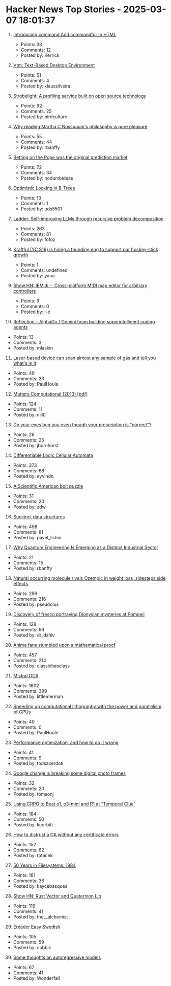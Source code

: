 # Hacker News Top Stories - 2025-03-07 18:01:37

1. [Introducing command And commandfor In HTML](https://developer.chrome.com/blog/command-and-commandfor)
   - Points: 38
   - Comments: 12
   - Posted by: Kerrick

2. [Vtm: Text-Based Desktop Environment](https://github.com/directvt/vtm)
   - Points: 51
   - Comments: 4
   - Posted by: klaussilveira

3. [Strobelight: A profiling service built on open source technology](https://engineering.fb.com/2025/01/21/production-engineering/strobelight-a-profiling-service-built-on-open-source-technology/)
   - Points: 92
   - Comments: 25
   - Posted by: birdculture

4. [Why reading Martha C Nussbaum's philosophy is pure pleasure](https://aeon.co/essays/why-reading-martha-c-nussbaums-philosophy-is-pure-pleasure)
   - Points: 55
   - Comments: 44
   - Posted by: rbanffy

5. [Betting on the Pope was the original prediction market](https://nodumbideas.com/p/betting-on-the-pope-was-the-original)
   - Points: 72
   - Comments: 34
   - Posted by: nodumbideas

6. [Optimistic Locking in B-Trees](https://cedardb.com/blog/optimistic_btrees/)
   - Points: 13
   - Comments: 1
   - Posted by: uds5501

7. [Ladder: Self-improving LLMs through recursive problem decomposition](https://arxiv.org/abs/2503.00735)
   - Points: 263
   - Comments: 81
   - Posted by: fofoz

8. [Kraftful (YC S19) is hiring a founding eng to support our hockey-stick growth](https://www.ycombinator.com/companies/kraftful/jobs/NdXFHyV-founding-engineer)
   - Points: 1
   - Comments: undefined
   - Posted by: yana

9. [Show HN: IEMidi –  Cross-platform MIDI map editor for arbitrary controllers](https://github.com/Interactive-Echoes/IEMidi)
   - Points: 9
   - Comments: 0
   - Posted by: i-e

10. [Reflection – AlphaGo / Gemini team building superintelligent coding agents](https://www.reflection.ai/superintelligence/)
   - Points: 13
   - Comments: 3
   - Posted by: mlaskin

11. [Laser-based device can scan almost any sample of gas and tell you what's in it](https://phys.org/news/2025-02-laser-based-device-scan-sample.html)
   - Points: 49
   - Comments: 23
   - Posted by: PaulHoule

12. [Matters Computational (2010) [pdf]](https://www.jjj.de/fxt/fxtbook.pdf)
   - Points: 124
   - Comments: 11
   - Posted by: nill0

13. [Do your eyes bug you even though your prescription is "correct"?](undefined)
   - Points: 26
   - Comments: 25
   - Posted by: jbornhorst

14. [Differentiable Logic Cellular Automata](https://google-research.github.io/self-organising-systems/difflogic-ca/?hn)
   - Points: 373
   - Comments: 68
   - Posted by: eyvindn

15. [A Scientific American bolt puzzle](https://leancrew.com/all-this/2025/03/a-sciam-bolt-puzzle/)
   - Points: 31
   - Comments: 20
   - Posted by: zdw

16. [Succinct data structures](https://blog.startifact.com/posts/succinct/)
   - Points: 498
   - Comments: 81
   - Posted by: pavel_lishin

17. [Why Quantum Engineering Is Emerging as a Distinct Industrial Sector](https://spectrum.ieee.org/quantum-mechanics)
   - Points: 21
   - Comments: 15
   - Posted by: rbanffy

18. [Natural occurring molecule rivals Ozempic in weight loss, sidesteps side effects](https://medicalxpress.com/news/2025-03-naturally-molecule-rivals-ozempic-weight.html)
   - Points: 296
   - Comments: 216
   - Posted by: pseudolus

19. [Discovery of fresco portraying Dionysian mysteries at Pompeii](https://pompeiisites.org/en/comunicati/pompeii-discovery-of-a-room-with-frescoes-depicting-the-initiation-into-the-mysteries-and-the-dionysiac-procession/)
   - Points: 128
   - Comments: 66
   - Posted by: dr_dshiv

20. [Anime fans stumbled upon a mathematical proof](https://www.scientificamerican.com/article/the-surprisingly-difficult-mathematical-proof-that-anime-fans-helped-solve/)
   - Points: 457
   - Comments: 214
   - Posted by: classichasclass

21. [Mistral OCR](https://mistral.ai/fr/news/mistral-ocr)
   - Points: 1602
   - Comments: 399
   - Posted by: littlemerman

22. [Speeding up computational lithography with the power and parallelism of GPUs](https://semiengineering.com/speeding-up-computational-lithography-with-the-power-and-parallelism-of-gpus/)
   - Points: 40
   - Comments: 0
   - Posted by: PaulHoule

23. [Performance optimization, and how to do it wrong](https://genna.win/blog/convolution-simd/)
   - Points: 41
   - Comments: 9
   - Posted by: todsacerdoti

24. [Google change is breaking some digital photo frames](https://www.theverge.com/news/623306/google-photos-digital-photo-frame-auto-sync-going-away)
   - Points: 32
   - Comments: 20
   - Posted by: tomsonj

25. [Using GRPO to Beat o1, o3-mini and R1 at “Temporal Clue”](https://openpipe.ai/blog/using-grpo-to-beat-o1-o3-mini-and-r1-on-temporal-clue)
   - Points: 184
   - Comments: 50
   - Posted by: kcorbitt

26. [How to distrust a CA without any certificate errors](https://dadrian.io/blog/posts/sct-not-after/)
   - Points: 152
   - Comments: 62
   - Posted by: tptacek

27. [50 Years in Filesystems: 1984](https://blog.koehntopp.info/2023/05/06/50-years-in-filesystems-1984.html)
   - Points: 181
   - Comments: 36
   - Posted by: kaycebasques

28. [Show HN: Rust Vector and Quaternion Lib](https://github.com/David-OConnor/lin-alg)
   - Points: 119
   - Comments: 41
   - Posted by: the__alchemist

29. [Ereader Easy Swedish](https://ereader-swedish.fly.dev/)
   - Points: 105
   - Comments: 59
   - Posted by: cubbic

30. [Some thoughts on autoregressive models](https://wonderfall.dev/autoregressive/)
   - Points: 67
   - Comments: 41
   - Posted by: Wonderfall

